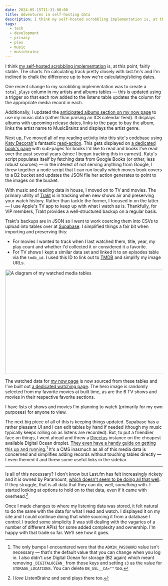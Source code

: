 ```yaml
---
date: 2024-05-15T11:31-08:00
title: Adventures in self-hosting data
description: I think my self-hosted scrobbling implementation is, at this point, fairly stable. The charts I'm calculating track pretty closely with last.fm's and I'm inclined to chalk the difference up to how we're calculating/slicing dates.
tags:
  - tech
  - development
  - privacy
  - plex
  - music
  - musicbrainz
---
```

I think [my self-hosted scrobbling implementation](https://coryd.dev/posts/2024/improving-my-self-hosted-scrobbling-implementation/) is, at this point, fairly stable. The charts I'm calculating track pretty closely with last.fm's and I'm inclined to chalk the difference up to how we're calculating/slicing dates.<!-- excerpt -->

One recent change to my scrobbling implementation was to create a `total_plays` column in my artists and albums tables — this is updated using a trigger so that each row added to the listens table updates the column for the appropriate media record in each.

Additionally, I updated the [anticipated albums section on my now page](https://coryd.dev/now#album-releases) to use my music data (rather than parsing an ICS calendar feed). It displays albums with upcoming release dates, links to the page to buy the album, links the artist name to MusicBrainz and displays the artist genre.

Next up, I've moved all of my reading activity into this site's codebase using [Katy Decorah](https://katydecorah.com)'s fantastic [read-action](https://github.com/library-pals/read-action). This gets displayed on [a dedicated book's page](https://coryd.dev/books/) with sub-pages for books I'd like to read and books I've read over the past several years (since I began tracking this in earnest). Katy's script populates itself by fetching data from Google Books (or other, less robust sources) — in the interest of not serving anything from Google, I threw together a node script that I can run locally which moves book covers to a B2 bucket and updates the JSON file her action generates to point to the images on the bucket.

With music and reading data in house, I moved on to TV and movies. The primary utility of [Trakt](https://trakt.tv) is in tracking when new shows air and preserving your watch history. Rather than tackle the former, I focused in on the latter — I use Apple's TV app to keep up with what I watch as is. Thankfully, for VIP members, Trakt provides a well-structured backup on a regular basis.

Trakt's backups are in JSON so I went to work coercing them into CSVs to upload into tables over at [Supabase](https://supabase.com). I simplified things a fair bit when importing and preserving this:
- For movies I wanted to track when I last watched them, title, year, my play count and whether I'd collected it or considered it a favorite.
- For TV shows I kept a similar data set and linked it to an episodes table via the `tmdb_id`. I used this ID to link out to [TMDB](http://themoviedb.org) and simplify my image URLs.

<img
  srcset="
    https://coryd.dev/.netlify/images/?url=https://coryd.dev/media/blog/watched-media-schema.png&fit=cover&w=200&h=87&fm=webp&q=85 200w,
    https://coryd.dev/.netlify/images/?url=https://coryd.dev/media/blog/watched-media-schema.png&fit=cover&w=400&h=174&fm=webp&q=85 400w,
    https://coryd.dev/.netlify/images/?url=https://coryd.dev/media/blog/watched-media-schema.png&fit=cover&w=800&h=347&fm=webp&q=85 800w,
    https://coryd.dev/.netlify/images/?url=https://coryd.dev/media/blog/watched-media-schema.png&fit=cover&w=1600&h=694&fm=webp&q=85 1600w
  "
  sizes="(max-width: 450px) 200px,
    (max-width: 850px) 400px,
    (max-width: 1000px) 800px,
    1600px"
  src="https://coryd.dev/.netlify/images/?url=https://coryd.dev/media/blog/watched-media-schema.png&fit=cover&w=1600&h=694&fm=webp&q=85"
  alt="A diagram of my watched media tables"
  class="image-banner"
  loading="lazy"
  decoding="async"
  width="768"
  height="333"
/>

The watched data for [my now page](https://coryd.dev/now) is now sourced from these tables and I've built out [a dedicated watching page](https://coryd.dev/watching/). The hero image is randomly selected from my favorite movies at built time, as are the 6 TV shows and movies in their respective favorite sections.

I have lists of shows and movies I'm planning to watch (primarily for my own purposes) for anyone to view.

The next big piece of all of this is keeping things updated. Supabase has a rather pleasant UI and I can edit tables by hand if needed (though my music typically keeps rolling on as listens are recorded). But, to put a friendlier face on things, I went ahead and threw a [Directus](https://directus.io) instance on the cheapest available Digital Ocean droplet. [They even have a handy guide on getting this up and running.](https://docs.directus.io/blog/deploy-directus-digital-ocean-docker.html)[^1] It's a CMS inasmuch as all of this media data is concerned and simplifies adding records without touching tables directly — I even themed it and threw some useful links in the sidebar.

---

Is all of this necessary? I don't know but Last.fm has felt increasingly rickety and it *is* owned by Paramount, [which doesn't seem to be doing all that well](https://finance.yahoo.com/news/sony-rethinking-bid-paramount-cnbc-182222745.html). If they struggle, that is all data that they can do, well, *something* with. I started looking at options to hold on to that data, even if it came with overhead.[^2]

Once I made changes to where my listening data was stored, it felt natural to do the same with the data for what I read and watch. I displayed it on my site and I could continue doing that while sourcing it from a database I control. I traded some simplicity (I was still dealing with the vagaries of a number of different APIs) for some added complexity and ownership. I'm happy with that trade so far. We'll see how it goes.

[^1]: The only bumps I encountered were that the `ADMIN_PASSWORD` value isn't necessary — that's the default value that you can change when you log in. I also didn't use Digital Ocean for storage (B2 again) which meant removing `_DIGITALOCEAN_` from those keys and setting `s3` as the value for `STORAGE_LOCATIONS`. You can delete `DB_SSL__CA=""` too.
[^2]: I *love* ListenBrainz and send plays there too.